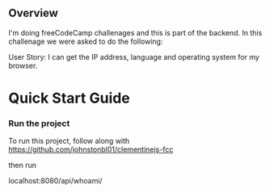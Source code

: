## Overview

I'm doing freeCodeCamp challenages and this is part of the backend. In this challenage we were asked to do the following:

User Story: I can get the IP address, language and operating system for my browser.

# Quick Start Guide

### Run the project

To run this project, follow along with https://github.com/johnstonbl01/clementinejs-fcc

then run 

localhost:8080/api/whoami/
